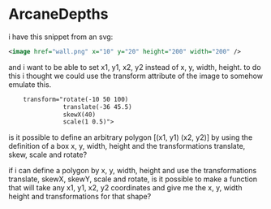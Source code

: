 # ArcaneDepths


i have this snippet from an svg:
```svg
<image href="wall.png" x="10" y="20" height="200" width="200" />
```

and i want to be able to set x1, y1, x2, y2 instead of x, y, width, height.
to do this i thought we could use the transform attribute of the image to
somehow emulate this.

```svg
    transform="rotate(-10 50 100)
               translate(-36 45.5)
               skewX(40)
               scale(1 0.5)">
```

is it possible to define an arbitrary polygon [(x1, y1) (x2, y2)] by using the definition of a box x, y, width, height and the transformations translate, skew, scale and rotate?


if i can define a polygon by x, y, width, height and use the transformations translate, skewX, skewY, scale and rotate, is it possible to make a function that will take any x1, y1, x2, y2 coordinates and give me the x, y, width height and transformations for that shape?